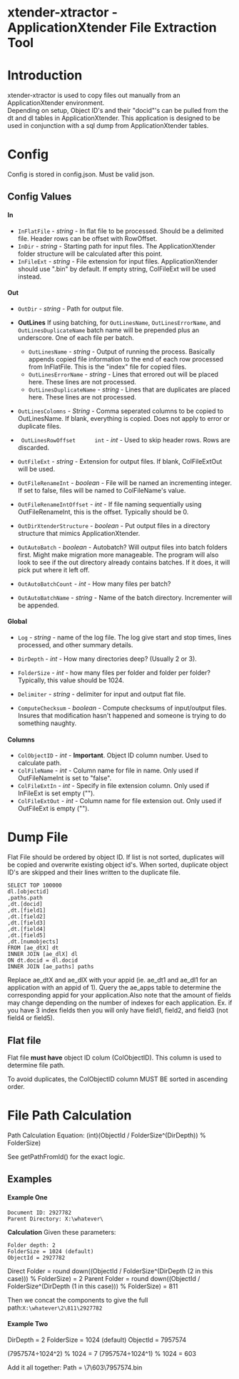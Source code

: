 xtender-xtractor - ApplicationXtender File Extraction Tool
=================
# Introduction #
xtender-xtractor is used to copy files out manually from an ApplicationXtender environment.  
Depending on setup, Object ID's and their "docid"'s can be pulled from the 
dt and dl tables in ApplicationXtender.  This application is designed to be used in conjunction 
with a sql dump from ApplicationXtender tables.

# Config #
Config is stored in config.json.  Must be valid json.

## Config Values ##
#### In ####
* `InFlatFile` - *string* - In flat file to be processed.  Should be a delimited file.  Header rows can be offset with RowOffset.
* `InDir` - *string* - Starting path for input files.  The ApplicationXtender folder structure will be calculated after this point.
* `InFileExt` - *string* - File extension for input files.  ApplicationXtender should use ".bin" by default.  If empty string, ColFileExt will be used instead.  

#### Out ####
* `OutDir` - *string* -  Path for output file.

* **OutLines** If using batching, for `OutLinesName`, `OutLinesErrorName`, and `OutLinesDuplicateName` batch name will be prepended plus an underscore.  One of each file per batch.   
  * `OutLinesName` - *string* - Output of running the process.  Basically appends copied file information to the end of each row processed from InFlatFile.  This is the "index" file for copied files.
  * `OutLinesErrorName` - *string* - Lines that errored out will be placed here.  These lines are not processed.
  * `OutLinesDuplicateName` - *string* - Lines that are duplicates are placed here.  These lines are not processed.
* `OutLinesColomns` - *String* - Comma seperated columns to be copied to OutLinesName.  If blank, everything is copied. Does not apply to error or duplicate files.
* `	OutLinesRowOffset      int` - *int* - Used to skip header rows. Rows are discarded.  

* `OutFileExt` - *string* - Extension for output files.  If blank, ColFileExtOut will be used.
* `OutFileRenameInt` - *boolean* - File will be named an incrementing integer.  If set to false, files will be named to ColFileName's value.
* `OutFileRenameIntOffset` - *int* - If file naming sequentially using OutFileRenameInt, this is the offset. Typically should be 0.

* `OutDirXtenderStructure` - *boolean* - Put output files in a directory structure that mimics ApplicationXtender.
* `OutAutoBatch` - *boolean* - Autobatch?  Will output files into batch folders first.  Might make migration more manageable.  The program will also look to see if the out directory already contains batches.  If it does, it will pick put where it left off.
* `OutAutoBatchCount` - *int* - How many files per batch?
* `OutAutoBatchName` - *string* -  Name of the batch directory.  Incrementer will be appended.  

#### Global ####
* `Log` - *string* - name of the log file.  The log give start and stop times, lines processed, and other summary details.

* `DirDepth` - *int* - How many directories deep?  (Usually 2 or 3).
* `FolderSize` - *int* - how many files per folder and folder per folder?  Typically, this value should be 1024.
* `Delimiter` - *string* - delimiter for input and output flat file.  
* `ComputeChecksum` - *boolean* - Compute checksums of input/output files.  Insures that modification hasn't happened and someone is trying to do something naughty.  

#### Columns ####
* `ColObjectID` - *int* - **Important**.  Object ID column number.  Used to calculate path.  
* `ColFileName` - *int* - Column name for file in name.  Only used if OutFileNameInt is set to "false".
* `ColFileExtIn` - *int* - Specify in file extension column.  Only used if InFileExt is set empty ("").
* `ColFileExtOut` - *int* - Column name for file extension out.  Only used if OutFileExt is empty ("").

# Dump File #
Flat File should be ordered by object ID.  If list is not sorted, duplicates will be copied and overwrite existing object id's.  When sorted,  duplicate object ID's are skipped and their lines written to the duplicate file.

```
SELECT TOP 100000 
dl.[objectid]
,paths.path
,dt.[docid]
,dt.[field1]
,dt.[field2]
,dt.[field3]
,dt.[field4]
,dt.[field5]
,dt.[numobjects]
FROM [ae_dtX] dt
INNER JOIN [ae_dlX] dl
ON dt.docid = dl.docid
INNER JOIN [ae_paths] paths
```

Replace ae_dtX and ae_dlX with your appid (ie. ae_dt1 and ae_dl1 for an application with an appid of 1). Query the ae_apps table to determine the corresponding appid for your application.Also note that the amount of fields may change depending on the number of indexes for each application. Ex. if you have 3 index fields then you will only have field1, field2, and field3 (not field4 or field5).

## Flat file ##
Flat file **must have** object ID colum (ColObjectID).  This column is used to determine file path.  

To avoid duplicates, the ColObjectID column MUST BE sorted in ascending order.  

# File Path Calculation #
Path Calculation Equation: (int)(ObjectId / FolderSize^(DirDepth)) % FolderSize)

See getPathFromId() for the exact logic.  

## Examples ##

#### Example One ####
```
Document ID: 2927782 
Parent Directory: X:\whatever\
```
**Calculation** Given these parameters:
```
Folder depth: 2
FolderSize = 1024 (default)
ObjectId = 2927782
```

Direct Folder = round down((ObjectId / FolderSize^(DirDepth (2 in this case))) % FolderSize) = 2
Parent Folder = round down((ObjectId / FolderSize^(DirDepth (1 in this case))) % FolderSize) = 811

Then we concat the components to give the full path:`X:\whatever\2\811\2927782`

#### Example Two ####
DirDepth = 2
FolderSize = 1024 (default)
ObjectId = 7957574

(7957574÷1024^2) % 1024 = 7
(7957574÷1024^1) % 1024 = 603

Add it all together:
Path = \7\603\7957574.bin













